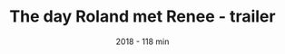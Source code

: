 ---
title: The day Roland met Renee - trailer
subtitle: 2018 - 118 min
description: The day Roland met Renee narrates the life of Roland and Renee through the voices of their families. The film explores their affinities and portrays two Dutch families involved in the common struggle against addiction.

category: fiction

idvimeo: 242436995

#use this for ordering
weight: 300
---